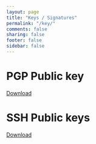```yaml
---
layout: page
title: "Keys / Signatures"
permalink: "/key/"
comments: false
sharing: false
footer: false
sidebar: false
---
```


# PGP Public key

[Download](https://pgp.mit.edu/pks/lookup?op=get&fingerprint=on&search=0x7703D9D572FDB6C7)


# SSH Public keys

[Download](https://github.com/mzyy94.keys)

